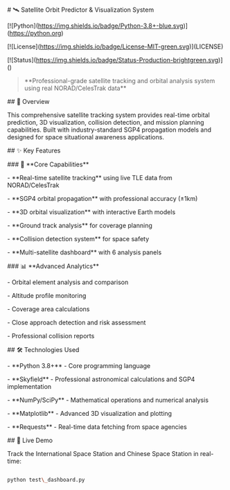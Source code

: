\# 🛰️ Satellite Orbit Predictor \& Visualization System



\[!\[Python](https://img.shields.io/badge/Python-3.8+-blue.svg)](https://python.org)

\[!\[License](https://img.shields.io/badge/License-MIT-green.svg)](LICENSE)

\[!\[Status](https://img.shields.io/badge/Status-Production-brightgreen.svg)]()



> \*\*Professional-grade satellite tracking and orbital analysis system using real NORAD/CelesTrak data\*\*



\## 🚀 Overview



This comprehensive satellite tracking system provides real-time orbital prediction, 3D visualization, collision detection, and mission planning capabilities. Built with industry-standard SGP4 propagation models and designed for space situational awareness applications.



\## ✨ Key Features



\### 🎯 \*\*Core Capabilities\*\*

\- \*\*Real-time satellite tracking\*\* using live TLE data from NORAD/CelesTrak

\- \*\*SGP4 orbital propagation\*\* with professional accuracy (±1km)

\- \*\*3D orbital visualization\*\* with interactive Earth models

\- \*\*Ground track analysis\*\* for coverage planning

\- \*\*Collision detection system\*\* for space safety

\- \*\*Multi-satellite dashboard\*\* with 6 analysis panels



\### 📊 \*\*Advanced Analytics\*\*

\- Orbital element analysis and comparison

\- Altitude profile monitoring

\- Coverage area calculations

\- Close approach detection and risk assessment

\- Professional collision reports



\## 🛠️ Technologies Used



\- \*\*Python 3.8+\*\* - Core programming language

\- \*\*Skyfield\*\* - Professional astronomical calculations and SGP4 implementation

\- \*\*NumPy/SciPy\*\* - Mathematical operations and numerical analysis

\- \*\*Matplotlib\*\* - Advanced 3D visualization and plotting

\- \*\*Requests\*\* - Real-time data fetching from space agencies



\## 📱 Live Demo



Track the International Space Station and Chinese Space Station in real-time:

```bash

python test\_dashboard.py

